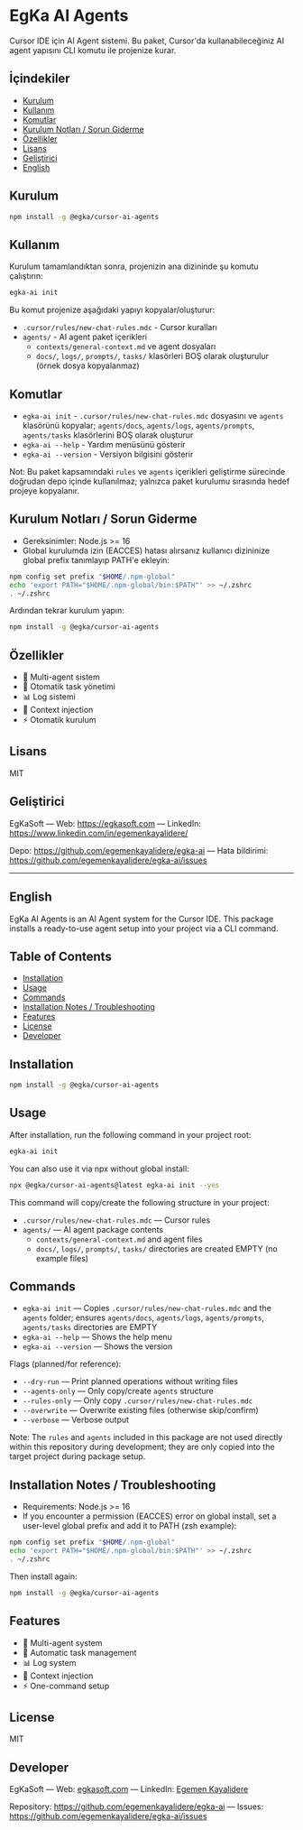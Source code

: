 # EgKa AI Agents

Cursor IDE için AI Agent sistemi. Bu paket, Cursor'da kullanabileceğiniz AI agent yapısını CLI komutu ile projenize kurar.

## İçindekiler

- [Kurulum](#kurulum)
- [Kullanım](#kullanım)
- [Komutlar](#komutlar)
- [Kurulum Notları / Sorun Giderme](#kurulum-notları--sorun-giderme)
- [Özellikler](#özellikler)
- [Lisans](#lisans)
- [Geliştirici](#geliştirici)
- [English](#english)

## Kurulum

```bash
npm install -g @egka/cursor-ai-agents
```

## Kullanım

Kurulum tamamlandıktan sonra, projenizin ana dizininde şu komutu çalıştırın:

```bash
egka-ai init
```

Bu komut projenize aşağıdaki yapıyı kopyalar/oluşturur:

- `.cursor/rules/new-chat-rules.mdc` - Cursor kuralları
- `agents/` - AI agent paket içerikleri
  - `contexts/general-context.md` ve agent dosyaları
  - `docs/`, `logs/`, `prompts/`, `tasks/` klasörleri BOŞ olarak oluşturulur (örnek dosya kopyalanmaz)

## Komutlar

- `egka-ai init` - `.cursor/rules/new-chat-rules.mdc` dosyasını ve `agents` klasörünü kopyalar; `agents/docs`, `agents/logs`, `agents/prompts`, `agents/tasks` klasörlerini BOŞ olarak oluşturur
- `egka-ai --help` - Yardım menüsünü gösterir
- `egka-ai --version` - Versiyon bilgisini gösterir

Not: Bu paket kapsamındaki `rules` ve `agents` içerikleri geliştirme sürecinde doğrudan depo içinde kullanılmaz; yalnızca paket kurulumu sırasında hedef projeye kopyalanır.

## Kurulum Notları / Sorun Giderme

- Gereksinimler: Node.js >= 16
- Global kurulumda izin (EACCES) hatası alırsanız kullanıcı dizininize global prefix tanımlayıp PATH'e ekleyin:

```bash
npm config set prefix "$HOME/.npm-global"
echo 'export PATH="$HOME/.npm-global/bin:$PATH"' >> ~/.zshrc
. ~/.zshrc
```

Ardından tekrar kurulum yapın:

```bash
npm install -g @egka/cursor-ai-agents
```

## Özellikler

- 🤖 Multi-agent sistem
- 📝 Otomatik task yönetimi
- 📊 Log sistemi
- 🔄 Context injection
- ⚡ Otomatik kurulum

## Lisans

MIT

## Geliştirici

EgKaSoft — Web: https://egkasoft.com — LinkedIn: https://www.linkedin.com/in/egemenkayalidere/

Depo: https://github.com/egemenkayalidere/egka-ai — Hata bildirimi: https://github.com/egemenkayalidere/egka-ai/issues

---

## English

EgKa AI Agents is an AI Agent system for the Cursor IDE. This package installs a ready-to-use agent setup into your project via a CLI command.

## Table of Contents

- [Installation](#installation)
- [Usage](#usage)
- [Commands](#commands)
- [Installation Notes / Troubleshooting](#installation-notes--troubleshooting)
- [Features](#features)
- [License](#license)
- [Developer](#developer)

## Installation

```bash
npm install -g @egka/cursor-ai-agents
```

## Usage

After installation, run the following command in your project root:

```bash
egka-ai init
```

You can also use it via npx without global install:

```bash
npx @egka/cursor-ai-agents@latest egka-ai init --yes
```

This command will copy/create the following structure in your project:

- `.cursor/rules/new-chat-rules.mdc` — Cursor rules
- `agents/` — AI agent package contents
  - `contexts/general-context.md` and agent files
  - `docs/`, `logs/`, `prompts/`, `tasks/` directories are created EMPTY (no example files)

## Commands

- `egka-ai init` — Copies `.cursor/rules/new-chat-rules.mdc` and the `agents` folder; ensures `agents/docs`, `agents/logs`, `agents/prompts`, `agents/tasks` directories are EMPTY
- `egka-ai --help` — Shows the help menu
- `egka-ai --version` — Shows the version

Flags (planned/for reference):

- `--dry-run` — Print planned operations without writing files
- `--agents-only` — Only copy/create `agents` structure
- `--rules-only` — Only copy `.cursor/rules/new-chat-rules.mdc`
- `--overwrite` — Overwrite existing files (otherwise skip/confirm)
- `--verbose` — Verbose output

Note: The `rules` and `agents` included in this package are not used directly within this repository during development; they are only copied into the target project during package setup.

## Installation Notes / Troubleshooting

- Requirements: Node.js >= 16
- If you encounter a permission (EACCES) error on global install, set a user-level global prefix and add it to PATH (zsh example):

```bash
npm config set prefix "$HOME/.npm-global"
echo 'export PATH="$HOME/.npm-global/bin:$PATH"' >> ~/.zshrc
. ~/.zshrc
```

Then install again:

```bash
npm install -g @egka/cursor-ai-agents
```

## Features

- 🤖 Multi-agent system
- 📝 Automatic task management
- 📊 Log system
- 🔄 Context injection
- ⚡ One-command setup

## License

MIT

## Developer

EgKaSoft — Web: [egkasoft.com](https://egkasoft.com) — LinkedIn: [Egemen Kayalidere](https://www.linkedin.com/in/egemenkayalidere/)

Repository: https://github.com/egemenkayalidere/egka-ai — Issues: https://github.com/egemenkayalidere/egka-ai/issues
